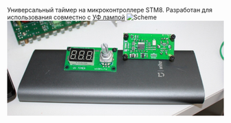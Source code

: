 Универсальный таймер на микроконтроллере STM8. Разработан для использования совместно с [УФ лампой](https://github.com/vadzimyatskevich/uv_lamp)
![Scheme](/doc/img/sch1.jpg)
![Photo](/doc/img/IMG_6590.JPG)
